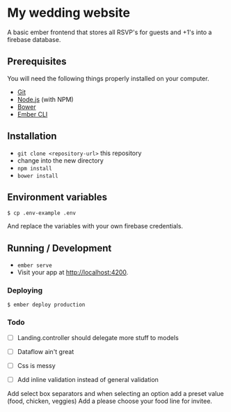 # My wedding website

A basic ember frontend that stores all RSVP's for guests and +1's into a firebase database.

## Prerequisites

You will need the following things properly installed on your computer.

* [Git](http://git-scm.com/)
* [Node.js](http://nodejs.org/) (with NPM)
* [Bower](http://bower.io/)
* [Ember CLI](http://ember-cli.com/)

## Installation

* `git clone <repository-url>` this repository
* change into the new directory
* `npm install`
* `bower install`

## Environment variables

```
$ cp .env-example .env
```

And replace the variables with your own firebase credentials.

## Running / Development

* `ember serve`
* Visit your app at [http://localhost:4200](http://localhost:4200).

### Deploying

```
$ ember deploy production
```

### Todo

* [ ] Landing.controller should delegate more stuff to models
* [ ] Dataflow ain't great
* [ ] Css is messy
* [ ] Add inline validation instead of general validation


Add select box separators and when selecting an option add a preset value (food, chicken, veggies)
Add a please choose your food line for invitee.
